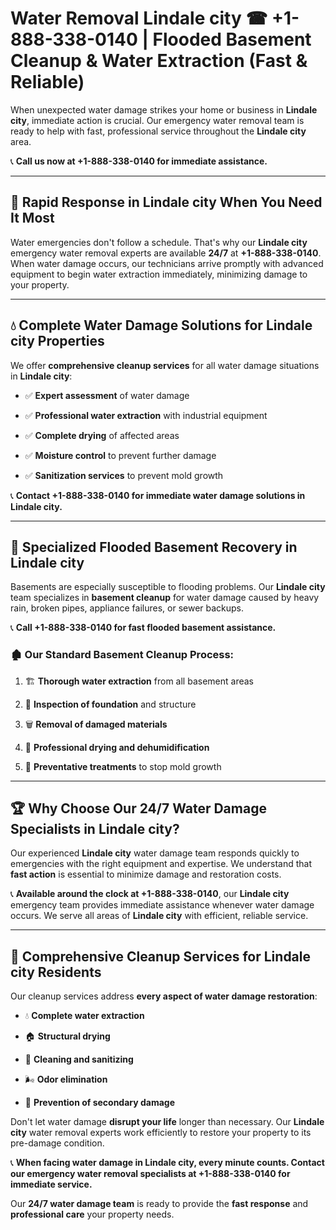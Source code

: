 # Water Removal Lindale city ☎ +1-888-338-0140 | Flooded Basement Cleanup & Water Extraction (Fast & Reliable)

When unexpected water damage strikes your home or business in **Lindale city**, immediate action is crucial. Our emergency water removal team is ready to help with fast, professional service throughout the **Lindale city** area. 

📞 **Call us now at +1-888-338-0140 for immediate assistance.**
---
## 🚀 Rapid Response in Lindale city When You Need It Most
Water emergencies don't follow a schedule. That's why our **Lindale city** emergency water removal experts are available **24/7** at **+1-888-338-0140**. When water damage occurs, our technicians arrive promptly with advanced equipment to begin water extraction immediately, minimizing damage to your property.
---
## 💧 Complete Water Damage Solutions for Lindale city Properties
We offer **comprehensive cleanup services** for all water damage situations in **Lindale city**:
- ✅ **Expert assessment** of water damage  
- ✅ **Professional water extraction** with industrial equipment  
- ✅ **Complete drying** of affected areas  
- ✅ **Moisture control** to prevent further damage  
- ✅ **Sanitization services** to prevent mold growth  
📞 **Contact +1-888-338-0140 for immediate water damage solutions in Lindale city.**
---
## 🌊 Specialized Flooded Basement Recovery in Lindale city
Basements are especially susceptible to flooding problems. Our **Lindale city** team specializes in **basement cleanup** for water damage caused by heavy rain, broken pipes, appliance failures, or sewer backups. 
📞 **Call +1-888-338-0140 for fast flooded basement assistance.**
### 🏚️ Our Standard Basement Cleanup Process:
1. 🏗️ **Thorough water extraction** from all basement areas  
2. 🔎 **Inspection of foundation** and structure  
3. 🗑️ **Removal of damaged materials**  
4. 💨 **Professional drying and dehumidification**  
5. 🚫 **Preventative treatments** to stop mold growth  
---
## 🏆 Why Choose Our 24/7 Water Damage Specialists in Lindale city?
Our experienced **Lindale city** water damage team responds quickly to emergencies with the right equipment and expertise. We understand that **fast action** is essential to minimize damage and restoration costs.
📞 **Available around the clock at +1-888-338-0140**, our **Lindale city** emergency team provides immediate assistance whenever water damage occurs. We serve all areas of **Lindale city** with efficient, reliable service.
---
## 🧹 Comprehensive Cleanup Services for Lindale city Residents
Our cleanup services address **every aspect of water damage restoration**:
- 💧 **Complete water extraction**  
- 🏠 **Structural drying**  
- 🧼 **Cleaning and sanitizing**  
- 🌬️ **Odor elimination**  
- 🚫 **Prevention of secondary damage**  
Don't let water damage **disrupt your life** longer than necessary. Our **Lindale city** water removal experts work efficiently to restore your property to its pre-damage condition.
📞 **When facing water damage in Lindale city, every minute counts. Contact our emergency water removal specialists at +1-888-338-0140 for immediate service.**
Our **24/7 water damage team** is ready to provide the **fast response** and **professional care** your property needs.

